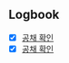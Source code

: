 

## Logbook
- [x] [공채 확인](things:///show?id=DCsjtRfzyNYCAAghvskChc)
- [x] [공채 확인](things:///show?id=PuGCQqxQtd2fzvEDsRBJzm)